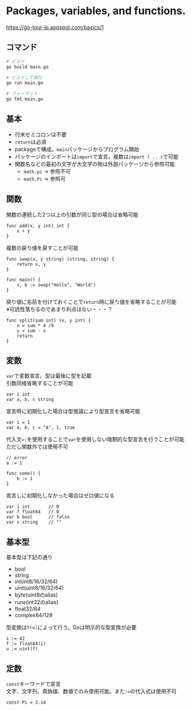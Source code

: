 Packages, variables, and functions.
================

https://go-tour-jp.appspot.com/basics/1

コマンド
----------------

```bash
# ビルド
go build main.go

# ビルドして実行
go run main.go

# フォーマット
go fmt main.go
```

基本
---------------

* 行末セミコロンは不要
* `return`は必須
* packageで構成。`main`パッケージからプログラム開始
* パッケージのインポートは`import`で宣言。複数は`import ( .. )`で可能
* 関数名などの最初の文字が大文字の物は外部パッケージから参照可能
  * `math.pi` -> 参照不可
  * `math.Pi` -> 参照可

関数
-----------------

関数の連続した2つ以上の引数が同じ型の場合は省略可能

```golang
func add(x, y int) int {
    x + y
}
```

複数の戻り値を戻すことが可能

```golang
func swap(x, y string) (string, string) {
    return x, y
}

func main() {
    z, b := swap("Hello", "World")
}
```

戻り値に名前を付けておくことで`return`時に戻り値を省略することが可能  
※可読性落ちるのであまり利点はない・・・？

```golang
func split(sum int) (x, y int) {
    x = sum * 4 /9
    y = sum - x
    return
}
```

変数
--------------------

`var`で変数宣言。型は最後に型を記載  
引数同様省略することが可能

```golang
var i int
var a, b, c string
```

宣言時に初期化した場合は型推論により型宣言を省略可能

```golang
var i = 1
var a, b, c = "A", 1, true
```

代入文`=:`を使用することで`var`を使用しない暗黙的な型宣言を行うことが可能  
ただし関数外では使用不可

```golang
// error
a := 1

func some() {
    b := 1
}
```

宣言しに初期化しなかった場合はゼロ値になる

```golang
var i int       // 0
var f float64   // 0
var b bool      // false
var s string    // ""
```


基本型
----------------

基本型は下記の通り

* bool
* string
* int(int8/16/32/64)
* uint(uint8/16/32/64)
* byte(uint8のalias)
* rune(int32のalias)
* float32/64
* complex64/128

型変換は`T(v)`によって行う。Goは明示的な型変換が必要

```golang
i := 42
f := float64(i)
u := uint(f)
```

定数
------------------

`const`キーワードで宣言  
文字、文字列、真偽値、数値でのみ使用可能。また`:=`の代入式は使用不可

```golang
const Pi = 3.14
```